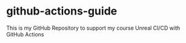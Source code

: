 # github-actions-guide
This is my GitHub Repository to support my course Unreal CI/CD with GitHub Actions
